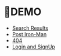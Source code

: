 # 🔗DEMO
 - [Search Results](movies-scripts.netlify.app/search-results/)
 - [Post Iron-Man](movies-scripts.netlify.app/iron-man-2008/)
 - [404](https://movies-scripts.netlify.app/404/)
 - [Login and SignUp ](movies-scripts.netlify.app/indexs/)
